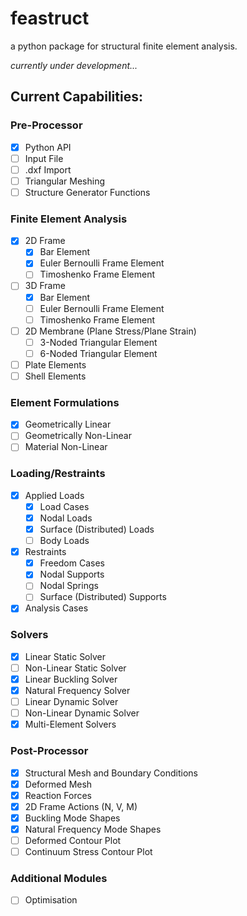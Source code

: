 # feastruct
a python package for structural finite element analysis.

*currently under development...*

## Current Capabilities:

### Pre-Processor
- [x] Python API
- [ ] Input File
- [ ] .dxf Import
- [ ] Triangular Meshing
- [ ] Structure Generator Functions

### Finite Element Analysis
- [x] 2D Frame
  - [x] Bar Element
  - [x] Euler Bernoulli Frame Element
  - [ ] Timoshenko Frame Element
- [ ] 3D Frame
  - [x] Bar Element
  - [ ] Euler Bernoulli Frame Element
  - [ ] Timoshenko Frame Element
- [ ] 2D Membrane (Plane Stress/Plane Strain)
  - [ ] 3-Noded Triangular Element
  - [ ] 6-Noded Triangular Element
- [ ] Plate Elements
- [ ] Shell Elements

### Element Formulations
- [x] Geometrically Linear
- [ ] Geometrically Non-Linear
- [ ] Material Non-Linear

### Loading/Restraints
- [x] Applied Loads
  - [x] Load Cases
  - [x] Nodal Loads
  - [x] Surface (Distributed) Loads
  - [ ] Body Loads
- [x] Restraints
  - [x] Freedom Cases
  - [x] Nodal Supports
  - [ ] Nodal Springs
  - [ ] Surface (Distributed) Supports
- [x] Analysis Cases

### Solvers
- [x] Linear Static Solver
- [ ] Non-Linear Static Solver
- [x] Linear Buckling Solver
- [x] Natural Frequency Solver
- [ ] Linear Dynamic Solver
- [ ] Non-Linear Dynamic Solver
- [x] Multi-Element Solvers

### Post-Processor
- [x] Structural Mesh and Boundary Conditions
- [x] Deformed Mesh
- [x] Reaction Forces
- [x] 2D Frame Actions (N, V, M)
- [x] Buckling Mode Shapes
- [x] Natural Frequency Mode Shapes
- [ ] Deformed Contour Plot
- [ ] Continuum Stress Contour Plot

### Additional Modules
- [ ] Optimisation
